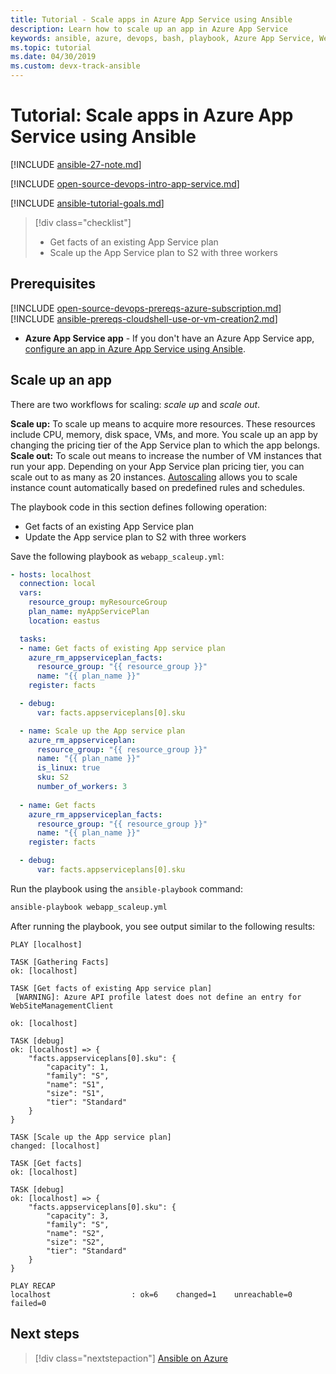 ```yaml
---
title: Tutorial - Scale apps in Azure App Service using Ansible
description: Learn how to scale up an app in Azure App Service
keywords: ansible, azure, devops, bash, playbook, Azure App Service, Web App, scale, Java
ms.topic: tutorial
ms.date: 04/30/2019
ms.custom: devx-track-ansible
---
```


# Tutorial: Scale apps in Azure App Service using Ansible

[!INCLUDE [ansible-27-note.md](includes/ansible-27-note.md)]

[!INCLUDE [open-source-devops-intro-app-service.md](../includes/open-source-devops-intro-app-service.md)]

[!INCLUDE [ansible-tutorial-goals.md](includes/ansible-tutorial-goals.md)]

> [!div class="checklist"]
>
> * Get facts of an existing App Service plan
> * Scale up the App Service plan to S2 with three workers

## Prerequisites

[!INCLUDE [open-source-devops-prereqs-azure-subscription.md](../includes/open-source-devops-prereqs-azure-subscription.md)]
[!INCLUDE [ansible-prereqs-cloudshell-use-or-vm-creation2.md](includes/ansible-prereqs-cloudshell-use-or-vm-creation2.md)]
- **Azure App Service app** - If you don't have an Azure App Service app, [configure an app in Azure App Service using Ansible](azure-web-apps-configure.md).

## Scale up an app

There are two workflows for scaling: *scale up* and *scale out*.

**Scale up:** To scale up means to acquire more resources. These resources include CPU, memory, disk space, VMs, and more. You scale up an app by changing the pricing tier of the App Service plan to which the app belongs. 
**Scale out:** To scale out means to increase the number of VM instances that run your app. Depending on your App Service plan pricing tier, you can scale out to as many as 20 instances. [Autoscaling](/azure/azure-monitor/platform/autoscale-get-started) allows you to scale instance count automatically based on predefined rules and schedules.

The playbook code in this section defines following operation:

* Get facts of an existing App Service plan
* Update the App service plan to S2 with three workers

Save the following playbook as `webapp_scaleup.yml`:

```yml
- hosts: localhost
  connection: local
  vars:
    resource_group: myResourceGroup
    plan_name: myAppServicePlan
    location: eastus

  tasks:
  - name: Get facts of existing App service plan
    azure_rm_appserviceplan_facts:
      resource_group: "{{ resource_group }}"
      name: "{{ plan_name }}"
    register: facts

  - debug: 
      var: facts.appserviceplans[0].sku

  - name: Scale up the App service plan
    azure_rm_appserviceplan:
      resource_group: "{{ resource_group }}"
      name: "{{ plan_name }}"
      is_linux: true
      sku: S2
      number_of_workers: 3
      
  - name: Get facts
    azure_rm_appserviceplan_facts:
      resource_group: "{{ resource_group }}"
      name: "{{ plan_name }}"
    register: facts

  - debug: 
      var: facts.appserviceplans[0].sku
```

Run the playbook using the `ansible-playbook` command:

```bash
ansible-playbook webapp_scaleup.yml
```

After running the playbook, you see output similar to the following results:

```Output
PLAY [localhost] 

TASK [Gathering Facts] 
ok: [localhost]

TASK [Get facts of existing App service plan] 
 [WARNING]: Azure API profile latest does not define an entry for WebSiteManagementClient

ok: [localhost]

TASK [debug] 
ok: [localhost] => {
    "facts.appserviceplans[0].sku": {
        "capacity": 1,
        "family": "S",
        "name": "S1",
        "size": "S1",
        "tier": "Standard"
    }
}

TASK [Scale up the App service plan] 
changed: [localhost]

TASK [Get facts] 
ok: [localhost]

TASK [debug] 
ok: [localhost] => {
    "facts.appserviceplans[0].sku": {
        "capacity": 3,
        "family": "S",
        "name": "S2",
        "size": "S2",
        "tier": "Standard"
    }
}

PLAY RECAP 
localhost                  : ok=6    changed=1    unreachable=0    failed=0 
```

## Next steps

> [!div class="nextstepaction"] 
> [Ansible on Azure](/azure/ansible/)